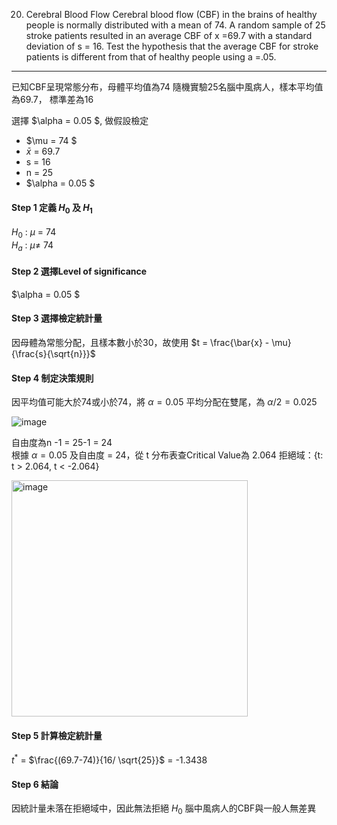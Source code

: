 20. Cerebral Blood Flow Cerebral blood flow (CBF) in the brains of healthy people is normally distributed with a mean of 74. A random sample of 25 stroke patients resulted in an average CBF of x =69.7 with a standard deviation of s = 16. Test the hypothesis that the average CBF for stroke patients is different from that of healthy people using a =.05.

---
已知CBF呈現常態分布，母體平均值為74
隨機實驗25名腦中風病人，樣本平均值為69.7， 標準差為16

選擇 $\alpha = 0.05 $, 做假設檢定
- $\mu = 74 $
- $\bar{x}$ = 69.7
- s = 16
- n = 25
- $\alpha = 0.05 $

#### Step 1 定義 $H_0$ 及 $H_1$　 
$H_0$ : $\mu$ = 74  
$H_a$ : $\mu\ne$ 74  

#### Step 2 選擇Level of significance  
$\alpha = 0.05 $

#### Step 3 選擇檢定統計量  
因母體為常態分配，且樣本數小於30，故使用 $t = \frac{\bar{x} - \mu}{\frac{s}{\sqrt{n}}}$

#### Step 4 制定決策規則  
因平均值可能大於74或小於74，將 $\alpha = 0.05$ 平均分配在雙尾，為 $\alpha/2 = 0.025$

![image](https://github.com/user-attachments/assets/84bbead8-ac7a-4c11-acd3-60abdc076f64)

自由度為n -1 = 25-1 = 24  
根據 $\alpha = 0.05$ 及自由度 = 24，從 t 分布表查Critical Value為 2.064
拒絕域：{t: t > 2.064, t < -2.064}

<img width="378" alt="image" src="https://github.com/user-attachments/assets/30b4611d-33f1-4f54-911a-10e469e165e7">

#### Step 5 計算檢定統計量  
$t^{*}$ = $\frac{(69.7-74)}{16/ \sqrt{25}}$ = -1.3438

#### Step 6 結論
因統計量未落在拒絕域中，因此無法拒絕 $H_0$
腦中風病人的CBF與一般人無差異

